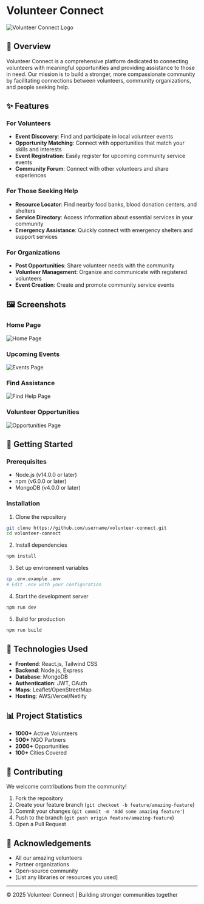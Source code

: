 # Volunteer Connect

![Volunteer Connect Logo](https://github.com/username/volunteer-connect/raw/main/public/images/logo.png)

## 🌟 Overview

Volunteer Connect is a comprehensive platform dedicated to connecting volunteers with meaningful opportunities and providing assistance to those in need. Our mission is to build a stronger, more compassionate community by facilitating connections between volunteers, community organizations, and people seeking help.

## ✨ Features

### For Volunteers
- **Event Discovery**: Find and participate in local volunteer events
- **Opportunity Matching**: Connect with opportunities that match your skills and interests
- **Event Registration**: Easily register for upcoming community service events
- **Community Forum**: Connect with other volunteers and share experiences

### For Those Seeking Help
- **Resource Locator**: Find nearby food banks, blood donation centers, and shelters
- **Service Directory**: Access information about essential services in your community
- **Emergency Assistance**: Quickly connect with emergency shelters and support services

### For Organizations
- **Post Opportunities**: Share volunteer needs with the community
- **Volunteer Management**: Organize and communicate with registered volunteers
- **Event Creation**: Create and promote community service events

## 🖼️ Screenshots

### Home Page
![Home Page](https://github.com/username/volunteer-connect/raw/main/screenshots/home.png)

### Upcoming Events
![Events Page](https://github.com/username/volunteer-connect/raw/main/screenshots/events.png)

### Find Assistance
![Find Help Page](https://github.com/username/volunteer-connect/raw/main/screenshots/find-help.png)

### Volunteer Opportunities
![Opportunities Page](https://github.com/username/volunteer-connect/raw/main/screenshots/opportunities.png)

## 🚀 Getting Started

### Prerequisites
- Node.js (v14.0.0 or later)
- npm (v6.0.0 or later)
- MongoDB (v4.0.0 or later)

### Installation

1. Clone the repository
```bash
git clone https://github.com/username/volunteer-connect.git
cd volunteer-connect
```

2. Install dependencies
```bash
npm install
```

3. Set up environment variables
```bash
cp .env.example .env
# Edit .env with your configuration
```

4. Start the development server
```bash
npm run dev
```

5. Build for production
```bash
npm run build
```

## 🔧 Technologies Used

- **Frontend**: React.js, Tailwind CSS
- **Backend**: Node.js, Express
- **Database**: MongoDB
- **Authentication**: JWT, OAuth
- **Maps**: Leaflet/OpenStreetMap
- **Hosting**: AWS/Vercel/Netlify

## 📊 Project Statistics

- **1000+** Active Volunteers
- **500+** NGO Partners
- **2000+** Opportunities
- **100+** Cities Covered

## 🤝 Contributing

We welcome contributions from the community!

1. Fork the repository
2. Create your feature branch (`git checkout -b feature/amazing-feature`)
3. Commit your changes (`git commit -m 'Add some amazing feature'`)
4. Push to the branch (`git push origin feature/amazing-feature`)
5. Open a Pull Request



## 🙏 Acknowledgements

- All our amazing volunteers
- Partner organizations
- Open-source community
- [List any libraries or resources you used]

---

© 2025 Volunteer Connect | Building stronger communities together
